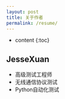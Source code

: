 ```yaml
---
layout: post
title: 关于作者
permalink: /resume/
---
```


* content
{:toc}


JesseXuan
-----------------------------------------------------------------

+ 高级测试工程师
+ 无线通信协议测试
+ Python自动化测试
